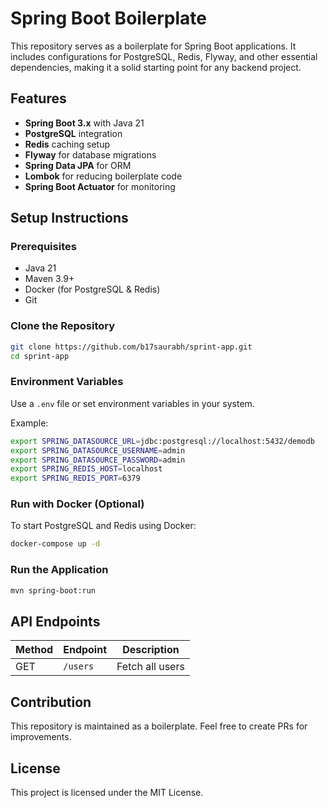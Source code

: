 # Spring Boot Boilerplate

This repository serves as a boilerplate for Spring Boot applications. It includes configurations for PostgreSQL, Redis, Flyway, and other essential dependencies, making it a solid starting point for any backend project.

## Features
- **Spring Boot 3.x** with Java 21
- **PostgreSQL** integration
- **Redis** caching setup
- **Flyway** for database migrations
- **Spring Data JPA** for ORM
- **Lombok** for reducing boilerplate code
- **Spring Boot Actuator** for monitoring

## Setup Instructions
### Prerequisites
- Java 21
- Maven 3.9+
- Docker (for PostgreSQL & Redis)
- Git

### Clone the Repository
```sh
git clone https://github.com/b17saurabh/sprint-app.git
cd sprint-app
```

### Environment Variables
Use a `.env` file or set environment variables in your system.

Example:
```sh
export SPRING_DATASOURCE_URL=jdbc:postgresql://localhost:5432/demodb
export SPRING_DATASOURCE_USERNAME=admin
export SPRING_DATASOURCE_PASSWORD=admin
export SPRING_REDIS_HOST=localhost
export SPRING_REDIS_PORT=6379
```

### Run with Docker (Optional)
To start PostgreSQL and Redis using Docker:
```sh
docker-compose up -d
```

### Run the Application
```sh
mvn spring-boot:run
```

## API Endpoints
| Method | Endpoint       | Description         |
|--------|--------------|---------------------|
| GET    | `/users`     | Fetch all users    |

## Contribution
This repository is maintained as a boilerplate. Feel free to create PRs for improvements.

## License
This project is licensed under the MIT License.

